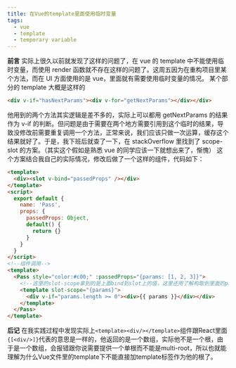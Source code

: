 ```yaml
---
title: 在Vue的template里面使用临时变量
tags:
  - vue
  - template
  - temporary variable
---
```


**前言**
实际上很久以前就发现了这样的问题了，在 vue 的 template 中不能使用临时变量，而使用 render 函数就不存在这样的问题了。这周五因为在重构项目里某个方法，而在 UI 方面使用的是 vue，里面就有需要使用临时变量的情况。
某个部分的 template 大概是这样的

```html
<div v-if="hasNextParams"><div v-for="getNextParams"></div></div>
```

他用到的两个方法其实逻辑是差不多的，实际上可以都用 getNextParams 的结果作为 v-if 的判断。但问题是由于需要在两个地方需要引用到这个临时的结果，导致没修改前需要重复调用一个方法，正常来说，我们应该只做一次运算，缓存这个结果就好了。于是，我下班后就查了一下，在 stackOverflow 里找到了 scope-slot 的方案。（其实这个假如是熟悉 vue 的同学应该一下就想出来了，惭愧）
这个方案结合我自己的实际情况，修改后做了一个这样的组件，代码如下：

```html
<template>
  <div><slot v-bind="passedProps" /></div>
</template>
<script>
  export default {
    name: 'Pass',
    props: {
      passedProps: Object,
      default() {
        return {}
      }
    }
  }
</script>
<!--组件调用-->
<template>
  <Pass style="color:#c00;" :passedProps="{params: [1, 2, 3]}">
    <!--这里的slot-scope拿到的是上面bind到slot上的值，这里还用了解构取到里面的params参数-->
    <template slot-scope="{params}">
      <div v-if="params.length >= 0"><div>{{ params }}</div></div>
    </template>
  </Pass>
</template>
```
**后记**
在我实践过程中发现实际上```<template><div/></template>```组件跟React里面```{[<div/>]}```代表的意思是一样的，他返回的是一个数组，实际他不是一个根，由于是一个数组，会报错跟你说需要提供一个单根而不能是multi-root，所以也就能理解为什么Vue文件里的template下不能直接加template标签作为他的根了。

